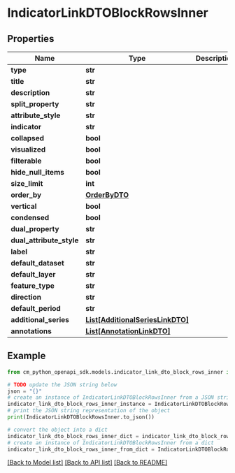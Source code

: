 # IndicatorLinkDTOBlockRowsInner


## Properties

Name | Type | Description | Notes
------------ | ------------- | ------------- | -------------
**type** | **str** |  | 
**title** | **str** |  | [optional] 
**description** | **str** |  | [optional] 
**split_property** | **str** |  | [optional] 
**attribute_style** | **str** |  | [optional] 
**indicator** | **str** |  | [optional] 
**collapsed** | **bool** |  | [optional] 
**visualized** | **bool** |  | [optional] 
**filterable** | **bool** |  | [optional] 
**hide_null_items** | **bool** |  | [optional] 
**size_limit** | **int** |  | [optional] 
**order_by** | [**OrderByDTO**](OrderByDTO.md) |  | [optional] 
**vertical** | **bool** |  | [optional] 
**condensed** | **bool** |  | [optional] 
**dual_property** | **str** |  | [optional] 
**dual_attribute_style** | **str** |  | [optional] 
**label** | **str** |  | [optional] 
**default_dataset** | **str** |  | [optional] 
**default_layer** | **str** |  | [optional] 
**feature_type** | **str** |  | [optional] 
**direction** | **str** |  | [optional] 
**default_period** | **str** |  | [optional] 
**additional_series** | [**List[AdditionalSeriesLinkDTO]**](AdditionalSeriesLinkDTO.md) |  | [optional] 
**annotations** | [**List[AnnotationLinkDTO]**](AnnotationLinkDTO.md) |  | [optional] 

## Example

```python
from cm_python_openapi_sdk.models.indicator_link_dto_block_rows_inner import IndicatorLinkDTOBlockRowsInner

# TODO update the JSON string below
json = "{}"
# create an instance of IndicatorLinkDTOBlockRowsInner from a JSON string
indicator_link_dto_block_rows_inner_instance = IndicatorLinkDTOBlockRowsInner.from_json(json)
# print the JSON string representation of the object
print(IndicatorLinkDTOBlockRowsInner.to_json())

# convert the object into a dict
indicator_link_dto_block_rows_inner_dict = indicator_link_dto_block_rows_inner_instance.to_dict()
# create an instance of IndicatorLinkDTOBlockRowsInner from a dict
indicator_link_dto_block_rows_inner_from_dict = IndicatorLinkDTOBlockRowsInner.from_dict(indicator_link_dto_block_rows_inner_dict)
```
[[Back to Model list]](../README.md#documentation-for-models) [[Back to API list]](../README.md#documentation-for-api-endpoints) [[Back to README]](../README.md)


